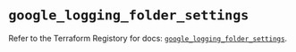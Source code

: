 # `google_logging_folder_settings`

Refer to the Terraform Registory for docs: [`google_logging_folder_settings`](https://registry.terraform.io/providers/hashicorp/google-beta/5.11.0/docs/resources/google_logging_folder_settings).
